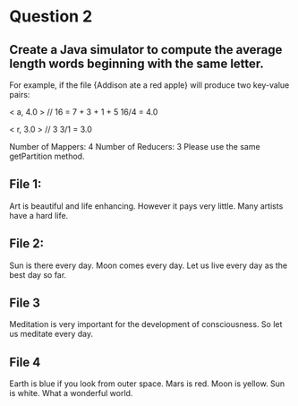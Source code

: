 # Question 2
## Create a Java simulator to compute the average length words beginning with the same letter.
For example, if the file {Addison ate a red apple} will produce two key-value pairs: 

< a, 4.0 >               // 16 = 7 + 3 + 1 + 5 16/4 = 4.0

< r, 3.0 >                  // 3    3/1 = 3.0

Number of Mappers: 4
Number of Reducers: 3
Please use the same getPartition method.

## File 1:
Art is beautiful and life enhancing. However it pays very little. Many artists have a hard life.
## File 2:
Sun is there every day. Moon comes every day. Let us live every day as the best day so far.
## File 3
Meditation is very important for the development of consciousness. So let us meditate every day. 
## File 4
Earth is blue if you look from outer space. Mars is red. Moon is yellow. Sun is white. What a wonderful world.








